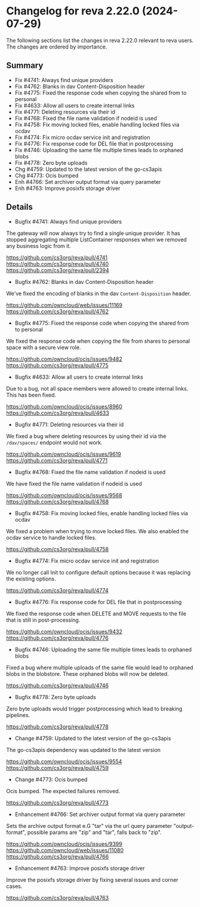 Changelog for reva 2.22.0 (2024-07-29)
=======================================

The following sections list the changes in reva 2.22.0 relevant to
reva users. The changes are ordered by importance.

Summary
-------

*   Fix #4741: Always find unique providers
*   Fix #4762: Blanks in dav Content-Disposition header
*   Fix #4775: Fixed the response code when copying the shared from to personal
*   Fix #4633: Allow all users to create internal links
*   Fix #4771: Deleting resources via their id
*   Fix #4768: Fixed the file name validation if nodeid is used
*   Fix #4758: Fix moving locked files, enable handling locked files via ocdav
*   Fix #4774: Fix micro ocdav service init and registration
*   Fix #4776: Fix response code for DEL file that in postprocessing
*   Fix #4746: Uploading the same file multiple times leads to orphaned blobs
*   Fix #4778: Zero byte uploads
*   Chg #4759: Updated to the latest version of the go-cs3apis
*   Chg #4773: Ocis bumped
*   Enh #4766: Set archiver output format via query parameter
*   Enh #4763: Improve posixfs storage driver

Details
-------

*   Bugfix #4741: Always find unique providers

   The gateway will now always try to find a single unique provider. It has stopped aggregating
   multiple ListContainer responses when we removed any business logic from it.

   https://github.com/cs3org/reva/pull/4741
   https://github.com/cs3org/reva/pull/4740
   https://github.com/cs3org/reva/pull/2394

*   Bugfix #4762: Blanks in dav Content-Disposition header

   We've fixed the encoding of blanks in the dav `Content-Disposition` header.

   https://github.com/owncloud/web/issues/11169
   https://github.com/cs3org/reva/pull/4762

*   Bugfix #4775: Fixed the response code when copying the shared from to personal

   We fixed the response code when copying the file from shares to personal space with a secure view
   role.

   https://github.com/owncloud/ocis/issues/9482
   https://github.com/cs3org/reva/pull/4775

*   Bugfix #4633: Allow all users to create internal links

   Due to a bug, not all space members were allowed to create internal links. This has been fixed.

   https://github.com/owncloud/ocis/issues/8960
   https://github.com/cs3org/reva/pull/4633

*   Bugfix #4771: Deleting resources via their id

   We fixed a bug where deleting resources by using their id via the `/dav/spaces/` endpoint would
   not work.

   https://github.com/owncloud/ocis/issues/9619
   https://github.com/cs3org/reva/pull/4771

*   Bugfix #4768: Fixed the file name validation if nodeid is used

   We have fixed the file name validation if nodeid is used

   https://github.com/owncloud/ocis/issues/9568
   https://github.com/cs3org/reva/pull/4768

*   Bugfix #4758: Fix moving locked files, enable handling locked files via ocdav

   We fixed a problem when trying to move locked files. We also enabled the ocdav service to handle
   locked files.

   https://github.com/cs3org/reva/pull/4758

*   Bugfix #4774: Fix micro ocdav service init and registration

   We no longer call Init to configure default options because it was replacing the existing
   options.

   https://github.com/cs3org/reva/pull/4774

*   Bugfix #4776: Fix response code for DEL file that in postprocessing

   We fixed the response code when DELETE and MOVE requests to the file that is still in
   post-processing.

   https://github.com/owncloud/ocis/issues/9432
   https://github.com/cs3org/reva/pull/4776

*   Bugfix #4746: Uploading the same file multiple times leads to orphaned blobs

   Fixed a bug where multiple uploads of the same file would lead to orphaned blobs in the
   blobstore. These orphaned blobs will now be deleted.

   https://github.com/cs3org/reva/pull/4746

*   Bugfix #4778: Zero byte uploads

   Zero byte uploads would trigger postprocessing which lead to breaking pipelines.

   https://github.com/cs3org/reva/pull/4778

*   Change #4759: Updated to the latest version of the go-cs3apis

   The go-cs3apis dependency was updated to the latest version

   https://github.com/owncloud/ocis/issues/9554
   https://github.com/cs3org/reva/pull/4759

*   Change #4773: Ocis bumped

   Ocis bumped. The expected failures removed.

   https://github.com/cs3org/reva/pull/4773

*   Enhancement #4766: Set archiver output format via query parameter

   Sets the archive output format e.G "tar" via the url query parameter "output-format",
   possible params are "zip" and "tar", falls back to "zip".

   https://github.com/owncloud/ocis/issues/9399
   https://github.com/owncloud/web/issues/11080
   https://github.com/cs3org/reva/pull/4766

*   Enhancement #4763: Improve posixfs storage driver

   Improve the posixfs storage driver by fixing several issues and corner cases.

   https://github.com/cs3org/reva/pull/4763


